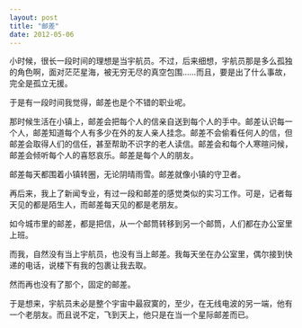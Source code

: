 ```yaml
---
layout: post
title: "邮差"
date: 2012-05-06
---
```


小时候，很长一段时间的理想是当宇航员。不过，后来细想，宇航员那是多么孤独的角色啊，面对茫茫星海，被无穷无尽的真空包围……而且，要是出了什么事故，完全是孤立无援。

于是有一段时间我觉得，邮差也是个不错的职业呢。

那时候生活在小镇上，邮差会把每个人的信亲自送到每个人的手中。邮差认识每一个人，邮差知道每个人有多少在外的友人亲人挂念。邮差不会偷看任何人的信，但邮差会取得人们的信任，甚至帮助不识字的老人读信。邮差会和每个人寒暄问候，邮差会倾听每个人的喜怒哀乐。邮差是每个人的朋友。

邮差每天都围着小镇转圈，无论阴晴雨雪。邮差就像小镇的守卫者。

再后来，我上了新闻专业，有过一段和邮差的感觉类似的实习工作。可是，记者每天见的都是陌生人，而邮差每天见的都是老朋友。

如今城市里的邮差，都是把信，从一个邮筒转移到另一个邮筒，人们都在办公室里上班。

而我，自然没有当上宇航员，也没有当上邮差。我每天坐在办公室里，偶尔接到快递的电话，说楼下有我的包裹让我去取。

然而再也没有了那个，固定的邮差。

于是想来，宇航员未必是整个宇宙中最寂寞的，至少，在无线电波的另一端，他有一个老朋友。而且说不定，飞到天上，他只是在当一个星际邮差而已。